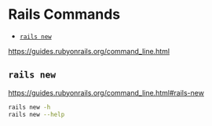 <!-- omit in toc -->
# Rails Commands

- [`rails new`](#rails-new)

<https://guides.rubyonrails.org/command_line.html>

## `rails new`

<https://guides.rubyonrails.org/command_line.html#rails-new>

```bash
rails new -h
rails new --help
```
